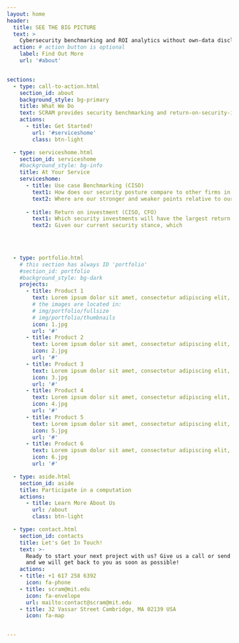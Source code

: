```yaml
---
layout: home
header:
  title: SEE THE BIG PICTURE
  text: >
    Cybersecurity benchmarking and ROI analytics without own-data disclosure
  action: # action button is optional
    label: Find Out More
    url: '#about'


sections:
  - type: call-to-action.html
    section_id: about
    background_style: bg-primary
    title: What We Do
    text: SCRAM provides security benchmarking and return-on-security-investment data to CISOs and CFOs so they can better protect their networks, direct security investments, and improve the state of global cybersecurity.  The SCRAM cryptographic platform aggregates data from firms without requiring any firm to disclose their own sensitive data to anyone. Born and built at MIT by world-leading cryptographers, risk specialists, and cybersecurity experts, the SCRAM platform provides a safe way to aggregate sensitive cybersecurity defense and loss data in order to understand the state of cybersecurity and guide firm-level security investments.
    actions:
      - title: Get Started!
        url: '#serviceshome'
        class: btn-light

  - type: serviceshome.html
    section_id: serviceshome
    #background_style: bg-info
    title: At Your Service
    serviceshome:
      - title: Use case Benchmarking (CISO)
        text1: How does our security posture compare to other firms in the sector? 
        text2: Where are our stronger and weaker points relative to our peers? 
   
      - title: Return on investment (CISO, CFO)
        text1: Which security investments will have the largest return on investment? 
        text2: Given our current security stance, which 
        

      

  - type: portfolio.html
    # this section has always ID 'portfolio'
    #section_id: portfolio
    #background_style: bg-dark
    projects:
      - title: Product 1
        text: Lorem ipsum dolor sit amet, consectetur adipiscing elit, sed do eiusmod tempor incididunt ut labore et dolore magna aliqua.
        # the images are located in:
        # img/portfolio/fullsize
        # img/portfolio/thumbnails
        icon: 1.jpg
        url: '#'
      - title: Product 2
        text: Lorem ipsum dolor sit amet, consectetur adipiscing elit, sed do eiusmod tempor incididunt ut labore et dolore magna aliqua.
        icon: 2.jpg
        url: '#'
      - title: Product 3
        text: Lorem ipsum dolor sit amet, consectetur adipiscing elit, sed do eiusmod tempor incididunt ut labore et dolore magna aliqua.
        icon: 3.jpg
        url: '#'
      - title: Product 4
        text: Lorem ipsum dolor sit amet, consectetur adipiscing elit, sed do eiusmod tempor incididunt ut labore et dolore magna aliqua.
        icon: 4.jpg
        url: '#'
      - title: Product 5
        text: Lorem ipsum dolor sit amet, consectetur adipiscing elit, sed do eiusmod tempor incididunt ut labore et dolore magna aliqua.
        icon: 5.jpg
        url: '#'
      - title: Product 6
        text: Lorem ipsum dolor sit amet, consectetur adipiscing elit, sed do eiusmod tempor incididunt ut labore et dolore magna aliqua.
        icon: 6.jpg
        url: '#'

  - type: aside.html
    section_id: aside
    title: Participate in a computation 
    actions:
      - title: Learn More About Us
        url: /about
        class: btn-light

  - type: contact.html
    section_id: contacts
    title: Let's Get In Touch!
    text: >-
      Ready to start your next project with us? Give us a call or send us an email
      and we will get back to you as soon as possible!
    actions:
    - title: +1 617 258 6392
      icon: fa-phone
    - title: scram@mit.edu
      icon: fa-envelope
      url: mailto:contact@scram@mit.edu
    - title: 32 Vassar Street Cambridge, MA 02139 USA
      icon: fa-map


---
```

